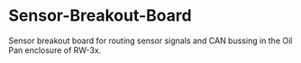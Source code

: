 # Sensor-Breakout-Board
Sensor breakout board for routing sensor signals and CAN bussing in the Oil Pan enclosure of RW-3x.
